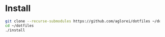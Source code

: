 # Install

```sh
git clone --recurse-submodules https://github.com/aglorei/dotfiles ~/dotfiles
cd ~/dotfiles
./install
```
